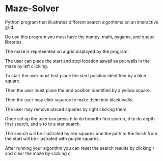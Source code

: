 # Maze-Solver
Python program that illustrates different search algorithms on an interactive grid.

Do use this program you must have the numpy, math, pygame, and queue libraries.

The maze is represented on a grid displayed by the program.

The user can place the start and stop location aswell as put walls in the maze by left clicking.

To start the user must first place the start position identified by a blue square.

Then the user must place the end position identified by a yellow square.

Then the user may click squares to make them into black walls.

The user may remove placed squares by right clicking them.

Once set up the user can press b to do breadth first search, d to do depth first search, and a to to a star search.

The search will be illustrated by red squares and the path to the finish from the start will be illustrated with purple squares.

After running your algorithm you can reset the search results by clicking r and clear the maze by clicking c.

